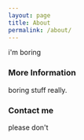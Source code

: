 ```yaml
---
layout: page
title: About
permalink: /about/
---
```


i'm boring

### More Information

boring stuff really. 

### Contact me

please don't

